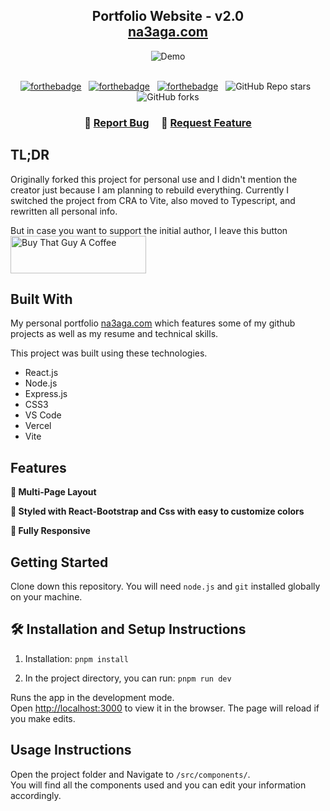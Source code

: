 <h2 align="center">
  Portfolio Website - v2.0<br/>
  <a href="http://na3aga.com/" target="_blank">na3aga.com</a>
</h2>
<div align="center">
  <img alt="Demo" src="./Images/readme-img1.png" />
</div>

<br/>

<center>

[![forthebadge](https://forthebadge.com/images/badges/built-with-love.svg)](https://forthebadge.com) &nbsp;
[![forthebadge](https://forthebadge.com/images/badges/made-with-javascript.svg)](https://forthebadge.com) &nbsp;
[![forthebadge](https://forthebadge.com/images/badges/open-source.svg)](https://forthebadge.com) &nbsp;
![GitHub Repo stars](https://img.shields.io/github/stars/soumyajit4419/Portfolio?color=red&logo=github&style=for-the-badge) &nbsp;
![GitHub forks](https://img.shields.io/github/forks/soumyajit4419/Portfolio?color=red&logo=github&style=for-the-badge)

</center>

<h3 align="center">
    🔹
    <a href="https://github.com/na3aga/Portfolio/issues">Report Bug</a> &nbsp; &nbsp;
    🔹
    <a href="https://github.com/na3aga/Portfolio/issues">Request Feature</a>
</h3>

## TL;DR

Originally forked this project for personal use and I didn't mention the creator just because I am planning to rebuild everything.
Currently I switched the project from CRA to Vite, also moved to Typescript, and rewritten all personal info. 

But in case you want to support the initial author, I leave this button
<a href="https://www.buymeacoffee.com/soumyajit4419" target="_blank"><img src="https://cdn.buymeacoffee.com/buttons/v2/default-violet.png" alt="Buy That Guy A Coffee" height= "60px" width= "217px" ></a>

## Built With

My personal portfolio <a href="http://na3aga.com/" target="_blank">na3aga.com</a> which features some of my github projects as well as my resume and technical skills.<br/>

This project was built using these technologies.

- React.js
- Node.js
- Express.js
- CSS3
- VS Code
- Vercel
- Vite

## Features

**📖 Multi-Page Layout**

**🎨 Styled with React-Bootstrap and Css with easy to customize colors**

**📱 Fully Responsive**

## Getting Started

Clone down this repository. You will need `node.js` and `git` installed globally on your machine.

## 🛠 Installation and Setup Instructions

1. Installation: `pnpm install`

2. In the project directory, you can run: `pnpm run dev`

Runs the app in the development mode.\
Open [http://localhost:3000](http://localhost:3000) to view it in the browser.
The page will reload if you make edits.

## Usage Instructions

Open the project folder and Navigate to `/src/components/`. <br/>
You will find all the components used and you can edit your information accordingly.
